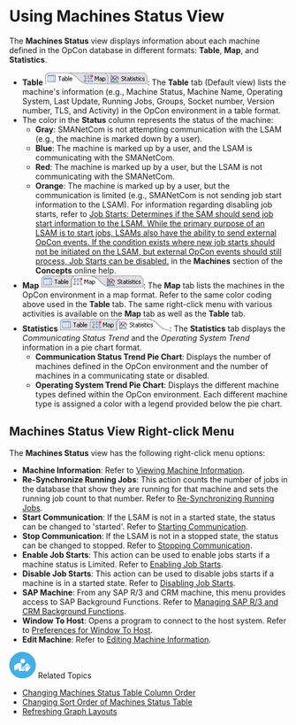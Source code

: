 # Using Machines Status View

The **Machines Status** view displays information about each machine
defined in the OpCon database in different
formats: **Table**, **Map**, and **Statistics**.

- **Table** ![Machines Status Table     Tab](../../../Resources/Images/EM/EMmachstsTableview.png "Machines Status Table Tab"):
    The **Table** tab (Default view) lists the machine's information
    (e.g., Machine Status, Machine Name, Operating System, Last Update,
    Running Jobs, Groups, Socket number, Version number, TLS, and
    Activity) in the OpCon environment in a
    table format.
- The color in the **Status** column represents the status of the
    machine:
  - **Gray**: SMANetCom is not attempting communication with the
        LSAM (e.g., the machine is marked down by a         user).
  - **Blue**: The machine is marked up by a user, and the
        LSAM is communicating with the SMANetCom.
  - **Red**: The machine is marked up by a user, but the
        LSAM is not communicating with the         SMANetCom.
  - **Orange**: The machine is marked up by a user, but the
        communication is limited (e.g., SMANetCom is not sending job
        start information to the LSAM). For information         regarding disabling job starts, refer to [Job Starts: Determines
        if the SAM should send job start information to the LSAM. While
        the primary purpose of an LSAM is to start jobs, LSAMs also have
        the ability to send external OpCon events. If the condition
        exists where new job starts should not be initiated on the LSAM,
        but external OpCon events should still process, Job Starts can
        be disabled.](../../../objects/machines.md#job-starts)
         in the **Machines** section of the **Concepts** online
        help.
- **Map** ![Machines Status Map     Tab](../../../Resources/Images/EM/EMmachstsMapview.png "Machines Status Map Tab"):
    The **Map** tab lists the machines in the
    OpCon environment in a map format. Refer
    to the same color coding above used in the **Table** tab. The same
    right-click menu with various activities is available on the **Map**
    tab as well as the **Table** tab.
- **Statistics** ![Machines Status Stat     Tab](../../../Resources/Images/EM/EMmachstsStatview.png "Machines Status Stat Tab"):
    The **Statistics** tab displays the *Communicating Status Trend* and
    the *Operating System Trend* information in a pie chart format.
  - **Communication Status Trend Pie Chart**: Displays the number of
        machines defined in the OpCon
        environment and the number of machines in a communicating state
        or disabled.
  - **Operating System Trend Pie Chart**: Displays the different
        machine types defined within the
        OpCon environment. Each different
        machine type is assigned a color with a legend provided below
        the pie chart.

## Machines Status View Right-click Menu

The **Machines Status** view has the following right-click menu options:

- **Machine Information**: Refer to [Viewing Machine     Information](Viewing-Machine-Information.md).
- **Re-Synchronize Running Jobs**: This action counts the number of
    jobs in the database that show they are running for that machine and
    sets the running job count to that number. Refer to
    [Re-Synchronizing Running     Jobs](Re-Synchronizing-Running-Jobs.md).
- **Start Communication**: If the LSAM     is not in a started state, the status can be changed to 'started'.
    Refer to [Starting Communication](Starting-Communication.md).
- **Stop Communication**: If the LSAM is     not in a stopped state, the status can be changed to stopped. Refer
    to [Stopping Communication](Stopping-Communication.md).
- **Enable Job Starts**: This action can be used to enable jobs starts
    if a machine status is Limited. Refer to [Enabling Job     Starts](Enabling-Job-Starts.md).
- **Disable Job Starts**: This action can be used to disable jobs
    starts if a machine is in a started state. Refer to [Disabling Job     Starts](Disabling-Job-Starts.md).
- **SAP Machine**: From any SAP R/3 and CRM machine, this menu
    provides access to SAP Background Functions. Refer to [Managing SAP     R/3 and CRM Background
    Functions](Managing-SAP-R3-and-CRM-Background-Functions.md).
- **Window To Host**: Opens a program to connect to the host system.
    Refer to [Preferences for Window To     Host](Preferences-for-Windows-To-Host.md).
- **Edit Machine**: Refer to [Editing Machine     Information](Editing-Machine-Information.md).

![White "person reading" icon on blue circular background](../../../Resources/Images/moreinfo-icon(48x48).png "More Info icon")
Related Topics

- [Changing Machines Status Table Column     Order](Changing-MS-Table-Column-Order.md)
- [Changing Sort Order of Machines Status     Table](Changing-Sort-Order-of-MS-Table.md)
- [Refreshing Graph Layouts](Refreshing-Graph-Layouts.md)
